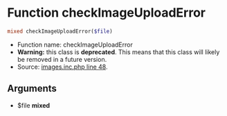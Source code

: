 Function checkImageUploadError
===========================





```php
mixed checkImageUploadError($file)
```

* Function name: checkImageUploadError
* **Warning:** this class is **deprecated**. This means that this class will likely be removed in a future version.
* Source: [images.inc.php line 48](https://github.com/PrestaShop/PrestaShop/blob/1.6.1.2/images.inc.php#L48).

Arguments
---------

* $file **mixed**

